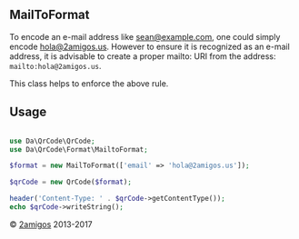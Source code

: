 MailToFormat
------------

To encode an e-mail address like sean@example.com, one could simply encode hola@2amigos.us. However to ensure it is 
recognized as an e-mail address, it is advisable to create a proper mailto: URI from the address: 
`mailto:hola@2amigos.us`.

This class helps to enforce the above rule. 

Usage
-----

```php 

use Da\QrCode\QrCode;
use Da\QrCode\Format\MailtoFormat; 

$format = new MailToFormat(['email' => 'hola@2amigos.us']);

$qrCode = new QrCode($format);

header('Content-Type: ' . $qrCode->getContentType());
echo $qrCode->writeString();

```

© [2amigos](http://www.2amigos.us/) 2013-2017
